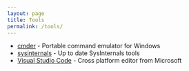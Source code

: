 ```yaml
---
layout: page
title: Tools
permalink: /tools/
---
```


* [cmder](http://cmder.net/) - Portable command emulator for Windows 
* [sysinternals](https://live.sysinternals.com/) - Up to date SysInternals tools
* [Visual Studio Code](https://code.visualstudio.com/) - Cross platform editor from Microsoft